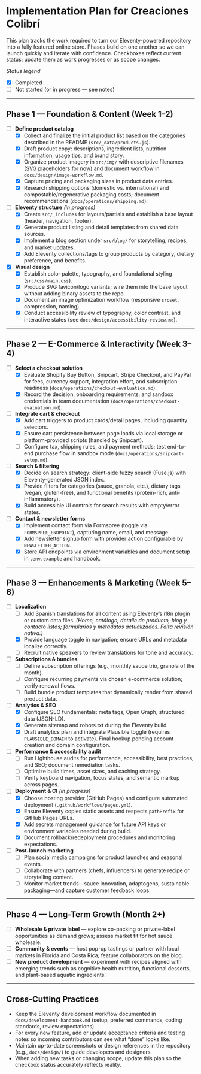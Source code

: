 # Implementation Plan for Creaciones Colibrí

This plan tracks the work required to turn our Eleventy-powered repository into a fully featured online store. Phases build on one another so we can launch quickly and iterate with confidence. Checkboxes reflect current status; update them as work progresses or as scope changes.

_Status legend_

- [x] Completed
- [ ] Not started (or in progress — see notes)

---

## Phase 1 — Foundation & Content (Week 1–2)

- [ ] **Define product catalog**
  - [x] Collect and finalize the initial product list based on the categories described in the README (`src/_data/products.js`).
  - [x] Draft product copy: descriptions, ingredient lists, nutrition information, usage tips, and brand story.
  - [x] Organize product imagery in `src/img/` with descriptive filenames (SVG placeholders for now) and document workflow in `docs/design/image-workflow.md`.
  - [x] Capture pricing and packaging sizes in product data entries.
  - [x] Research shipping options (domestic vs. international) and compostable/regenerative packaging costs; document recommendations (`docs/operations/shipping.md`).

- [ ] **Eleventy structure** _(in progress)_
  - [x] Create `src/_includes` for layouts/partials and establish a base layout (header, navigation, footer).
  - [x] Generate product listing and detail templates from shared data sources.
  - [x] Implement a blog section under `src/blog/` for storytelling, recipes, and market updates.
  - [x] Add Eleventy collections/tags to group products by category, dietary preference, and benefits.

- [x] **Visual design**
  - [x] Establish color palette, typography, and foundational styling (`src/css/main.css`).
  - [x] Produce SVG favicon/logo variants; wire them into the base layout without adding binary assets to the repo.
  - [x] Document an image optimization workflow (responsive `srcset`, compression, naming).
  - [x] Conduct accessibility review of typography, color contrast, and interactive states (see `docs/design/accessibility-review.md`).

---

## Phase 2 — E-Commerce & Interactivity (Week 3–4)

- [ ] **Select a checkout solution**
  - [x] Evaluate Shopify Buy Button, Snipcart, Stripe Checkout, and PayPal for fees, currency support, integration effort, and subscription readiness (`docs/operations/checkout-evaluation.md`).
  - [x] Record the decision, onboarding requirements, and sandbox credentials in team documentation (`docs/operations/checkout-evaluation.md`).

- [ ] **Integrate cart & checkout**
  - [x] Add cart triggers to product cards/detail pages, including quantity selectors.
  - [x] Ensure cart persistence between page loads via local storage or platform-provided scripts (handled by Snipcart).
  - [ ] Configure tax, shipping rules, and payment methods; test end-to-end purchase flow in sandbox mode (`docs/operations/snipcart-setup.md`).

- [ ] **Search & filtering**
  - [x] Decide on search strategy: client-side fuzzy search (Fuse.js) with Eleventy-generated JSON index.
  - [x] Provide filters for categories (sauce, granola, etc.), dietary tags (vegan, gluten-free), and functional benefits (protein-rich, anti-inflammatory).
  - [x] Build accessible UI controls for search results with empty/error states.

- [ ] **Contact & newsletter forms**
  - [x] Implement contact form via Formspree (toggle via `FORMSPREE_ENDPOINT`), capturing name, email, and message.
  - [x] Add newsletter signup form with provider action configurable by `NEWSLETTER_ACTION`.
  - [x] Store API endpoints via environment variables and document setup in `.env.example` and handbook.

---

## Phase 3 — Enhancements & Marketing (Week 5–6)

- [ ] **Localization**
  - [ ] Add Spanish translations for all content using Eleventy’s i18n plugin or custom data files. _(Home, catálogo, detalle de producto, blog y contacto listos; formularios y metadatos actualizados. Falta revisión nativa.)_
  - [x] Provide language toggle in navigation; ensure URLs and metadata localize correctly.
  - [ ] Recruit native speakers to review translations for tone and accuracy.

- [ ] **Subscriptions & bundles**
  - [ ] Define subscription offerings (e.g., monthly sauce trio, granola of the month).
  - [ ] Configure recurring payments via chosen e-commerce solution; verify renewal flows.
  - [ ] Build bundle product templates that dynamically render from shared product data.

- [ ] **Analytics & SEO**
  - [x] Configure SEO fundamentals: meta tags, Open Graph, structured data (JSON-LD).
  - [x] Generate sitemap and robots.txt during the Eleventy build.
  - [x] Draft analytics plan and integrate Plausible toggle (requires `PLAUSIBLE_DOMAIN` to activate). Final hookup pending account creation and domain configuration.

- [ ] **Performance & accessibility audit**
  - [ ] Run Lighthouse audits for performance, accessibility, best practices, and SEO; document remediation tasks.
  - [ ] Optimize build times, asset sizes, and caching strategy.
  - [ ] Verify keyboard navigation, focus states, and semantic markup across pages.

- [ ] **Deployment & CI** _(in progress)_
  - [x] Choose hosting provider (GitHub Pages) and configure automated deployment (`.github/workflows/pages.yml`).
  - [x] Ensure Eleventy copies static assets and respects `pathPrefix` for GitHub Pages URLs.
  - [x] Add secrets management guidance for future API keys or environment variables needed during build.
  - [x] Document rollback/redeployment procedures and monitoring expectations.

- [ ] **Post-launch marketing**
  - [ ] Plan social media campaigns for product launches and seasonal events.
  - [ ] Collaborate with partners (chefs, influencers) to generate recipe or storytelling content.
  - [ ] Monitor market trends—sauce innovation, adaptogens, sustainable packaging—and capture customer feedback loops.

---

## Phase 4 — Long-Term Growth (Month 2+)

- [ ] **Wholesale & private label** — explore co-packing or private-label opportunities as demand grows; assess market fit for hot sauce wholesale.
- [ ] **Community & events** — host pop-up tastings or partner with local markets in Florida and Costa Rica; feature collaborators on the blog.
- [ ] **New product development** — experiment with recipes aligned with emerging trends such as cognitive health nutrition, functional desserts, and plant-based aquatic ingredients.

---

## Cross-Cutting Practices

- Keep the Eleventy development workflow documented in `docs/development-handbook.md` (setup, preferred commands, coding standards, review expectations).
- For every new feature, add or update acceptance criteria and testing notes so incoming contributors can see what “done” looks like.
- Maintain up-to-date screenshots or design references in the repository (e.g., `docs/design/`) to guide developers and designers.
- When adding new tasks or changing scope, update this plan so the checkbox status accurately reflects reality.
